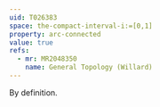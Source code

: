 ```yaml
---
uid: T026383
space: the-compact-interval-i:=[0,1]
property: arc-connected
value: true
refs:
  - mr: MR2048350
    name: General Topology (Willard)
---
```

By definition.
